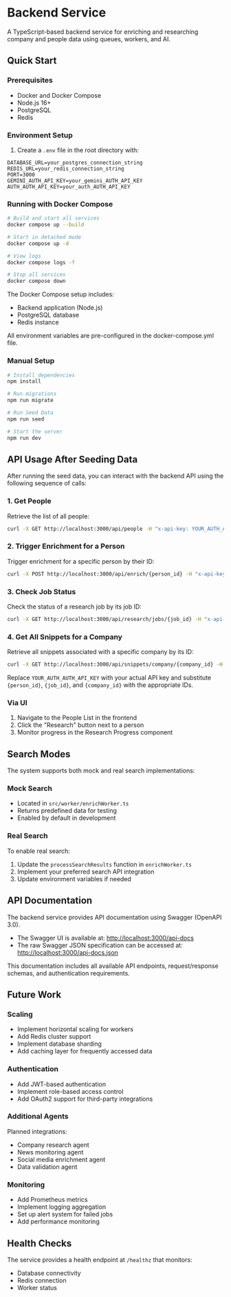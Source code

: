 # Backend Service

A TypeScript-based backend service for enriching and researching company and people data using queues, workers, and AI.

## Quick Start

### Prerequisites
- Docker and Docker Compose
- Node.js 16+
- PostgreSQL
- Redis

### Environment Setup
1. Create a `.env` file in the root directory with:
```
DATABASE_URL=your_postgres_connection_string
REDIS_URL=your_redis_connection_string
PORT=3000
GEMINI_AUTH_API_KEY=your_gemini_AUTH_API_KEY
AUTH_AUTH_API_KEY=your_auth_AUTH_API_KEY
```

### Running with Docker Compose
```bash
# Build and start all services
docker compose up --build

# Start in detached mode
docker compose up -d

# View logs
docker compose logs -f

# Stop all services
docker compose down
```

The Docker Compose setup includes:
- Backend application (Node.js)
- PostgreSQL database
- Redis instance

All environment variables are pre-configured in the docker-compose.yml file.

### Manual Setup
```bash
# Install dependencies
npm install

# Run migrations
npm run migrate

# Run Seed Data
npm run seed

# Start the server
npm run dev
```

## API Usage After Seeding Data

After running the seed data, you can interact with the backend API using the following sequence of calls:

### 1. Get People
Retrieve the list of all people:
```bash
curl -X GET http://localhost:3000/api/people -H "x-api-key: YOUR_AUTH_AUTH_API_KEY"
```

### 2. Trigger Enrichment for a Person
Trigger enrichment for a specific person by their ID:
```bash
curl -X POST http://localhost:3000/api/enrich/{person_id} -H "x-api-key: YOUR_AUTH_AUTH_API_KEY"
```

### 3. Check Job Status
Check the status of a research job by its job ID:
```bash
curl -X GET http://localhost:3000/api/research/jobs/{job_id} -H "x-api-key: YOUR_AUTH_AUTH_API_KEY"
```

### 4. Get All Snippets for a Company
Retrieve all snippets associated with a specific company by its ID:
```bash
curl -X GET http://localhost:3000/api/snippets/company/{company_id} -H "x-api-key: YOUR_AUTH_AUTH_API_KEY"
```

Replace `YOUR_AUTH_AUTH_API_KEY` with your actual API key and substitute `{person_id}`, `{job_id}`, and `{company_id}` with the appropriate IDs.


### Via UI
1. Navigate to the People List in the frontend
2. Click the "Research" button next to a person
3. Monitor progress in the Research Progress component

## Search Modes

The system supports both mock and real search implementations:

### Mock Search
- Located in `src/worker/enrichWorker.ts`
- Returns predefined data for testing
- Enabled by default in development

### Real Search
To enable real search:
1. Update the `processSearchResults` function in `enrichWorker.ts`
2. Implement your preferred search API integration
3. Update environment variables if needed

## API Documentation

The backend service provides API documentation using Swagger (OpenAPI 3.0).

- The Swagger UI is available at: [http://localhost:3000/api-docs](http://localhost:3000/api-docs)
- The raw Swagger JSON specification can be accessed at: [http://localhost:3000/api-docs.json](http://localhost:3000/api-docs.json)

This documentation includes all available API endpoints, request/response schemas, and authentication requirements.

## Future Work

### Scaling
- Implement horizontal scaling for workers
- Add Redis cluster support
- Implement database sharding
- Add caching layer for frequently accessed data

### Authentication
- Add JWT-based authentication
- Implement role-based access control
- Add OAuth2 support for third-party integrations

### Additional Agents
Planned integrations:
- Company research agent
- News monitoring agent
- Social media enrichment agent
- Data validation agent

### Monitoring
- Add Prometheus metrics
- Implement logging aggregation
- Set up alert system for failed jobs
- Add performance monitoring

## Health Checks
The service provides a health endpoint at `/healthz` that monitors:
- Database connectivity
- Redis connection
- Worker status
